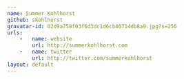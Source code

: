```yaml
---
name: Summer Kohlhorst
github: skohlhorst
gravatar-id: 02d9a758f03f6d3dc1d6cb40714db8a9.jpg?s=256
urls:
    -   name: website
        url: http://summerkohlhorst.com
    -   name: twitter
        url: http://twitter.com/summerkohlhorst
layout: default
---
```

